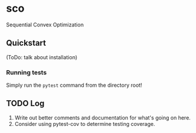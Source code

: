 # sco
Sequential Convex Optimization

## Quickstart
(ToDo: talk about installation)

### Running tests
Simply run the `pytest` command from the directory root!

## TODO Log
1. Write out better comments and documentation for what's going on here.
1. Consider using pytest-cov to determine testing coverage.